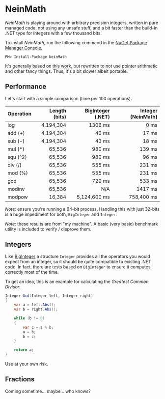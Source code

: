 ﻿NeinMath
========

*NeinMath* is playing around with arbitrary precision integers, written in pure managed code, not using any unsafe stuff, and a bit faster than the build-in .NET type for integers with a few thousand bits.

To install *NeinMath*, run the following command in the [NuGet Package Manager Console](http://docs.nuget.org/docs/start-here/using-the-package-manager-console).

    PM> Install-Package NeinMath

It's generally based on [this work][0], but rewritten to not use pointer arithmetic and other fancy things. Thus, it's a bit slower albeit portable.


Performance
-----------

Let's start with a simple comparison (time per 100 operations).

| Operation | Length (bits) | BigInteger (.NET) | Integer (NeinMath) |
|:----------|--------------:|------------------:|-------------------:|
| log       |     4,194,304 |           1306 ms |               0 ms |
| add (+)   |     4,194,304 |             40 ms |              17 ms |
| sub (-)   |     4,194,304 |             43 ms |              18 ms |
| mul (*)   |        65,536 |            980 ms |             139 ms |
| squ (^2)  |        65,536 |            980 ms |              96 ms |
| div (/)   |        65,536 |            555 ms |             231 ms |
| mod (%)   |        65,536 |            555 ms |             231 ms |
| gcd       |        65,536 |            729 ms |             533 ms |
| modinv       |        65,536 |               N/A |            1417 ms |
| modpow    |        16,384 |      5,124,600 ms |         758,400 ms |

*Note:* ensure you're running a 64-bit process. Handling this with just 32-bits is a huge impediment for both, `BigInteger` and `Integer`.

*Note:* these results are from "my machine". A basic (very basic) benchmark utility is included to verify / disprove them.


Integers
--------

Like [BigInteger][1] a structure `Integer` provides all the operators you would expect from an integer, so it should be quite compatible to existing .NET code. In fact, there are tests based on `BigInteger` to ensure it computes correctly most of the time.

To get an idea, this is an example for calculating the *Greatest Common Divisor*:

```csharp
Integer Gcd(Integer left, Integer right)
{
    var a = left.Abs();
    var b = right.Abs();

    while (b != 0)
    {
        var c = a % b;
        a = b;
        b = c;
    }

    return a;
}
```

Use at your own risk.

Fractions
---------

Coming sometime... maybe... who knows?


[0]: http://axel.heer.eu/2011/02/05/big-integer-arithmetik/
[1]: http://msdn.microsoft.com/library/system.numerics.biginteger
